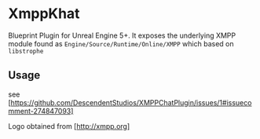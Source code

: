 # XmppKhat

Blueprint Plugin for Unreal Engine 5+.  It exposes the underlying XMPP module found as `Engine/Source/Runtime/Online/XMPP` which based on `libstrophe`

## Usage
see [https://github.com/DescendentStudios/XMPPChatPlugin/issues/1#issuecomment-274847093]

Logo obtained from [http://xmpp.org]

